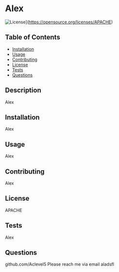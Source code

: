 # Alex
![License](https://img.shields.io/badge/License-APACHE-blue.svg)](https://opensource.org/licenses/APACHE)

## Table of Contents

- [Installation](#installation)
- [Usage](#usage)
- [Contributing](#contributing)
- [License](#license)
- [Tests](#tests)
- [Questions](#questions)


## Description
Alex

## Installation
Alex

## Usage
Alex

## Contributing
Alex

## License
APACHE

## Tests
Alex

## Questions
github.com/Aclevel5
Please reach me via email aladsfl

